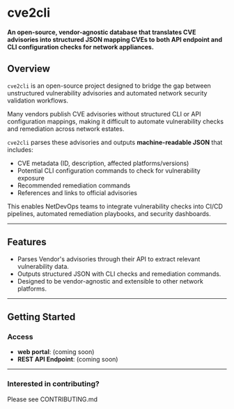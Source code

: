 # cve2cli
**An open-source, vendor-agnostic database that translates CVE advisories into structured JSON mapping CVEs to both API endpoint and CLI configuration checks for network appliances.**

## Overview

`cve2cli` is an open-source project designed to bridge the gap between unstructured vulnerability advisories and automated network security validation workflows.

Many vendors publish CVE advisories without structured CLI or API configuration mappings, making it difficult to automate vulnerability checks and remediation across network estates. 

`cve2cli` parses these advisories and outputs **machine-readable JSON** that includes:
- CVE metadata (ID, description, affected platforms/versions)
- Potential CLI configuration commands to check for vulnerability exposure
- Recommended remediation commands
- References and links to official advisories

This enables NetDevOps teams to integrate vulnerability checks into CI/CD pipelines, automated remediation playbooks, and security dashboards.

---

## Features

- Parses Vendor's advisories through their API to extract relevant vulnerability data.
- Outputs structured JSON with CLI checks and remediation commands.
- Designed to be vendor-agnostic and extensible to other network platforms. 
---


## Getting Started
### Access
- **web portal**: (coming soon)
- **REST API Endpoint**: (coming soon)

--- 

### Interested in contributing?
Please see CONTRIBUTING.md
